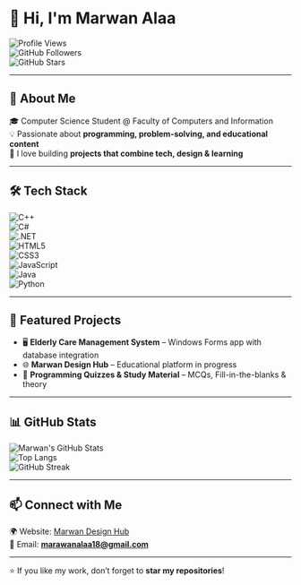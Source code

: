 # 👋 Hi, I'm Marwan Alaa  

![Profile Views](https://komarev.com/ghpvc/?username=Marawanalaa18&color=blue)  
![GitHub Followers](https://img.shields.io/github/followers/Marawanalaa18?style=social)  
![GitHub Stars](https://img.shields.io/github/stars/Marawanalaa18?style=social)  

---

## 🚀 About Me  
🎓 Computer Science Student @ Faculty of Computers and Information  
💡 Passionate about **programming, problem-solving, and educational content**  
🎨 I love building **projects that combine tech, design & learning**  

---

## 🛠️ Tech Stack  

![C++](https://img.shields.io/badge/C++-00599C?style=for-the-badge&logo=cplusplus&logoColor=white)  
![C#](https://img.shields.io/badge/C%23-239120?style=for-the-badge&logo=c-sharp&logoColor=white)  
![.NET](https://img.shields.io/badge/.NET-512BD4?style=for-the-badge&logo=dotnet&logoColor=white)  
![HTML5](https://img.shields.io/badge/HTML5-E34F26?style=for-the-badge&logo=html5&logoColor=white)  
![CSS3](https://img.shields.io/badge/CSS3-1572B6?style=for-the-badge&logo=css3&logoColor=white)  
![JavaScript](https://img.shields.io/badge/JavaScript-F7DF1E?style=for-the-badge&logo=javascript&logoColor=black)  
![Java](https://img.shields.io/badge/Java-ED8B00?style=for-the-badge&logo=openjdk&logoColor=white)  
![Python](https://img.shields.io/badge/Python-3776AB?style=for-the-badge&logo=python&logoColor=white)  

---

## 📂 Featured Projects  
- 🖥️ **Elderly Care Management System** – Windows Forms app with database integration  
- 🌐 **Marwan Design Hub** – Educational platform in progress  
- 📘 **Programming Quizzes & Study Material** – MCQs, Fill-in-the-blanks & theory  

---

## 📊 GitHub Stats  

![Marwan's GitHub Stats](https://github-readme-stats.vercel.app/api?username=Marawanalaa18&show_icons=true&theme=tokyonight)  
![Top Langs](https://github-readme-stats.vercel.app/api/top-langs/?username=Marawanalaa18&layout=compact&theme=tokyonight)  
![GitHub Streak](https://streak-stats.demolab.com?user=Marawanalaa18&theme=tokyonight&hide_border=true)  

---

## 📫 Connect with Me  

🌍 Website: [Marwan Design Hub](https://marawanalaa.wuiltweb.com)  
📧 Email: **marawanalaa18@gmail.com**  

---

⭐️ If you like my work, don’t forget to **star my repositories**!
